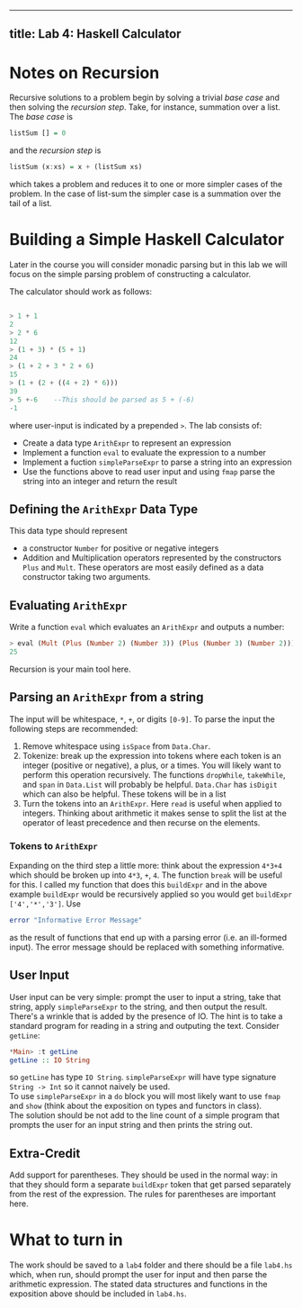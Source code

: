 --------
title: Lab 4: Haskell Calculator
--------

# Notes on Recursion

Recursive solutions to a problem begin by solving a trivial 
_base case_ and then solving the _recursion step_.
Take, for instance, summation over a list.  The _base case_ is

```haskell
listSum [] = 0
```

and the _recursion step_ is 

```haskell
listSum (x:xs) = x + (listSum xs)
```

which takes a problem and reduces it to one or more simpler cases
of the problem. In the case of list-sum the simpler case
is a summation over the tail of a list.


# Building a Simple Haskell Calculator

Later in the course you will consider monadic parsing but in this lab
we will focus on the simple parsing problem of constructing a calculator.

The calculator should work as follows:
```haskell

> 1 + 1
2
> 2 * 6
12
> (1 + 3) * (5 + 1)
24
> (1 + 2 + 3 * 2 + 6)
15
> (1 + (2 + ((4 + 2) * 6)))
39
> 5 +-6    --This should be parsed as 5 + (-6)
-1
```
where user-input is indicated by a prepended `>`.  The lab consists of:

- Create a data type `ArithExpr` to represent an expression
- Implement a function `eval` to evaluate the expression to a number
- Implement a fuction `simpleParseExpr` to parse a string into an expression
- Use the functions above to read user input and using `fmap` parse the string into an integer and return the result

## Defining the `ArithExpr` Data Type

This data type should represent

- a constructor `Number` for positive or negative integers
- Addition and Multiplication operators represented by the constructors `Plus` and `Mult`. These operators are most easily defined as a data constructor taking two arguments.

## Evaluating `ArithExpr`

Write a function `eval` which evaluates an `ArithExpr` and outputs a number:

```haskell
> eval (Mult (Plus (Number 2) (Number 3)) (Plus (Number 3) (Number 2)))
25 
```

Recursion is your main tool here.

## Parsing an `ArithExpr` from a string

The input will be whitespace, `*`, `+`, or digits `[0-9]`. To parse
the input the following steps are recommended:

1. Remove whitespace using `isSpace` from `Data.Char`.
2. Tokenize: break up the expression into tokens where each token is an integer (positive or negative), a plus, or a times. You will likely want to perform this operation recursively. The functions `dropWhile`, `takeWhile`, and `span` in `Data.List` will probably be helpful. `Data.Char` has `isDigit` which can also be helpful.  These tokens will be in a list
3. Turn the tokens into an `ArithExpr`.  Here `read` is useful when applied to integers.  Thinking about arithmetic it makes sense to split the list at the operator of least precedence and then recurse on the elements.

### Tokens to `ArithExpr`

Expanding on the third step a little more: think about the expression `4*3+4` which should be broken
up into `4*3`, `+`, `4`. The function `break` will be useful for this.  I called my function that does this
`buildExpr` and in the above example `buildExpr` would be recursively applied so you would get `buildExpr ['4','*','3']`.
Use
```haskell
error "Informative Error Message"
```
as the result of functions that end up with a parsing error (i.e. an ill-formed input).  The error message should be replaced with something
informative.

## User Input

User input can be very simple: prompt the user to input a string, take that string, apply 
`simpleParseExpr` to the string, and then output the result.  There's a wrinkle that is added
by the presence of IO.  The hint is to take a standard program for reading in a string and outputing the text.
Consider `getLine`:

```haskell
*Main> :t getLine
getLine :: IO String
```

so `getLine` has type `IO String`.  `simpleParseExpr` will have type signature `String -> Int` so it cannot naively be used.  
To use `simpleParseExpr` in a
`do` block you will most likely want to use `fmap` and `show` (think about the exposition on types and functors in class).  
The solution should be not add to the line count of a simple program that prompts the user for an input string and then prints the string out.



## Extra-Credit

Add support for parentheses.  They should be used in the normal way: in that they should form a separate `buildExpr` token
that get parsed separately from the rest of the expression.  The rules for parentheses are important here.

# What to turn in

The work should be saved to a `lab4` folder and there should be a file `lab4.hs` which, when run, should prompt the user for input
and then parse the arithmetic expression.  The stated data structures and functions
 in the exposition above should be included in `lab4.hs`.